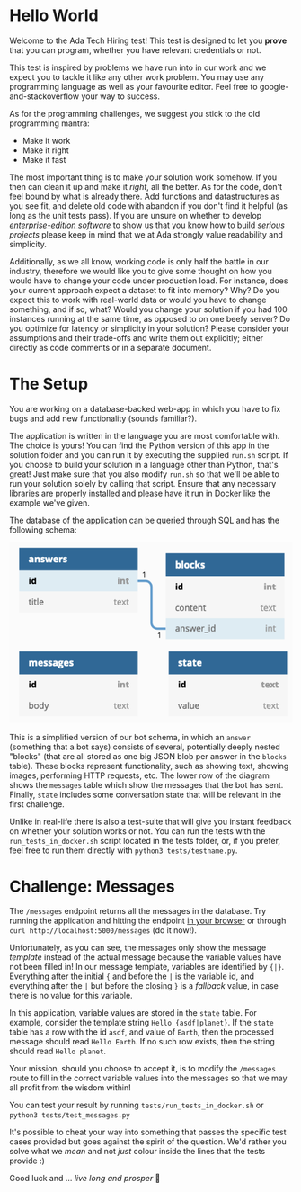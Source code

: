 # Hello World

Welcome to the Ada Tech Hiring test! This test is designed to let you **prove** that you can program, whether you have relevant credentials or not.

This test is inspired by problems we have run into in our work and we expect you to tackle it like any other work problem. You may use any programming language as well as your favourite editor. Feel free to google-and-stackoverflow your way to success.

As for the programming challenges, we suggest you stick to the old programming mantra:

- Make it work
- Make it right
- Make it fast

The most important thing is to make your solution work somehow. If you then can clean it up and make it _right_, all the better. As for the code, don't feel bound by what is already there. Add functions and datastructures as you see fit, and delete old code with abandon if you don't find it helpful (as long as the unit tests pass). If you are unsure on whether to develop [_enterprise-edition software_](https://github.com/EnterpriseQualityCoding/FizzBuzzEnterpriseEdition) to show us that you know how to build _serious projects_ please keep in mind that we at Ada strongly value readability and simplicity.

Additionally, as we all know, working code is only half the battle in our industry, therefore we would like you to give some thought on how you would have to change your code under production load. For instance, does your current approach expect a dataset to fit into memory? Why? Do you expect this to work with real-world data or would you have to change something, and if so, what? Would you change your solution if you had 100 instances running at the same time, as opposed to on one beefy server? Do you optimize for latency or simplicity in your solution? Please consider your assumptions and their trade-offs and write them out explicitly; either directly as code comments or in a separate document.


# The Setup

You are working on a database-backed web-app in which you have to fix bugs and add new functionality (sounds familiar?).

The application is written in the language you are most comfortable with. The choice is yours! You can find the Python version of this app in the solution folder and you can run it by executing the supplied `run.sh` script. If you choose to build your solution in a language other than Python, that's great! Just make sure that you also modify `run.sh` so that we'll be able to run your solution solely by calling that script. Ensure that any necessary libraries are properly installed and please have it run in Docker like the example we've given.

The database of the application can be queried through SQL and has the following schema:

![db schema](resources/database.png)

This is a simplified version of our bot schema, in which an `answer` (something that a bot says) consists of several, potentially deeply nested "blocks" (that are all stored as one big JSON blob per answer in the `blocks` table). These blocks represent functionality, such as showing text, showing images, performing HTTP requests, etc. The lower row of the diagram shows the `messages` table which show the messages that the bot has sent. Finally, `state` includes some conversation state that will be relevant in the first challenge.

Unlike in real-life there is also a test-suite that will give you instant feedback on whether your solution works or not. You can run the tests with the `run_tests_in_docker.sh` script located in the tests folder, or, if you prefer, feel free to run them directly with `python3 tests/testname.py`.

# Challenge: Messages

The `/messages` endpoint returns all the messages in the database. Try running the application and hitting the endpoint [in your browser](http://localhost:5000/messages) or through `curl http://localhost:5000/messages` (do it now!).

Unfortunately, as you can see, the messages only show the message *template* instead of the actual message because the variable values have not been filled in! In our message template, variables are identified by `{|}`. Everything after the initial `{` and before the `|` is the variable id, and everything after the `|` but before the closing `}` is a _fallback_ value, in case there is no value for this variable.

In this application, variable values are stored in the `state` table. For example, consider the template string `Hello {asdf|planet}`. If the `state` table has a row with the id `asdf`, and value of `Earth`, then the processed message should read `Hello Earth`. If no such row exists, then the string should read `Hello planet`.

Your mission, should you choose to accept it, is to modify the `/messages` route to fill in the correct variable values into the messages so that we may all profit from the wisdom within!

You can test your result by running `tests/run_tests_in_docker.sh` or `python3 tests/test_messages.py`

It's possible to cheat your way into something that passes the specific test cases provided but goes against the spirit of the question. We'd rather you solve what we _mean_ and not *just* colour inside the lines that the tests provide :)

Good luck and ... _live long and prosper_ 🖖
